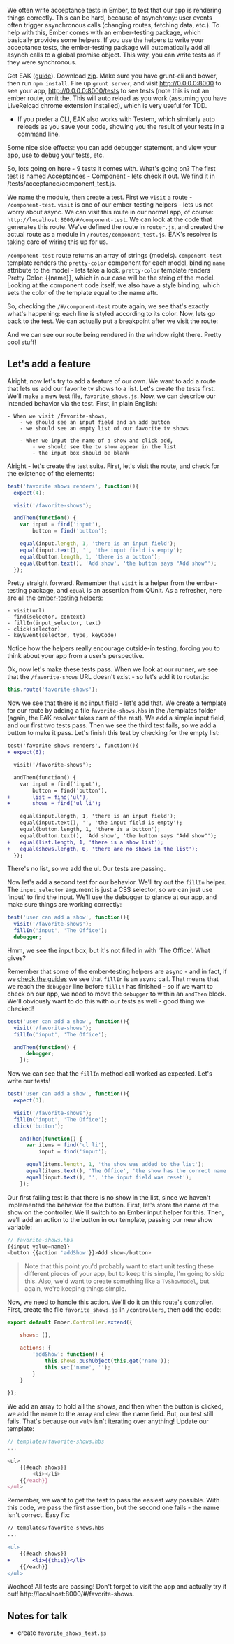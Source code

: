 We often write acceptance tests in Ember, to test that our app is rendering things correctly. This can be hard, because of asynchrony: user events often trigger asynchronous calls (changing routes, fetching data, etc.). To help with this, Ember comes with an ember-testing package, which basically provides some helpers. If you use the helpers to write your acceptance tests, the ember-testing package will automatically add all asynch calls to a global promise object. This way, you can write tests as if they were synchronous.

Get EAK ([guide](http://iamstef.net/ember-app-kit/guides/getting-started.html)). Download [zip](http://iamstef.net/ember-app-kit/). Make sure you have grunt-cli and bower, then run `npm install`. Fire up `grunt server`, and visit http://0.0.0.0:8000 to see your app, http://0.0.0.0:8000/tests to see tests (note this is not an ember route, omit the. This will auto reload as you work (assuming you have LiveReload chrome extension installed), which is very useful for TDD.

 - If you prefer a CLI, EAK also works with Testem, which similarly auto reloads as you save your code, showing you the result of your tests in a command line.

Some nice side effects: you can add debugger statement, and view your app, use to debug your tests, etc.

So, lots going on here - 9 tests it comes with. What's going on? The first test is named Acceptances - Component - lets check it out. We find it in /tests/acceptance/component_test.js.

We name the module, then create a test. First we `visit` a route - `/component-test`. `visit` is one of our ember-testing helpers - lets us not worry about async. We can visit this route in our normal app, of course: `http://localhost:8000/#/component-test`. We can look at the code that generates this route. We've defined the route in `router.js`, and created the actual route as a module in `/routes/component_test.js`. EAK's resolver is taking care of wiring this up for us.

`/component-test` route returns an array of strings (models). `component-test` template renders the `pretty-color` component for each model, binding `name` attribute to the model - lets take a look. `pretty-color` template renders Pretty Color: {{name}}, which in our case will be the string of the model. Looking at the component code itself, we also have a style binding, which sets the color of the template equal to the name attr.

So, checking the `/#/component-test` route again, we see that's exactly what's happening: each line is styled according to its color. Now, lets go back to the test. We can actually put a breakpoint after we visit the route:

And we can see our route being rendered in the window right there. Pretty cool stuff!

Let's add a feature
-------------------

Alright, now let's try to add a feature of our own. We want to add a route that lets us add our favorite tv shows to a list. Let's create the tests first. We'll make a new test file, `favorite_shows.js`. Now, we can describe our intended behavior via the test. First, in plain English:

	- When we visit /favorite-shows,
		- we should see an input field and an add button
		- we should see an empty list of our favorite tv shows

		- When we input the name of a show and click add,
			- we should see the tv show appear in the list
			- the input box should be blank

Alright - let's create the test suite. First, let's visit the route, and check for the existence of the elements:

```js
test('favorite shows renders', function(){
  expect(4);

  visit('/favorite-shows');

  andThen(function() {
    var input = find('input'),
        button = find('button');

    equal(input.length, 1, 'there is an input field');
    equal(input.text(), '', 'the input field is empty');
    equal(button.length, 1, 'there is a button');
    equal(button.text(), 'Add show', 'the button says "Add show"');
  });
```

Pretty straight forward. Remember that `visit` is a helper from the ember-testing package, and `equal` is an assertion from QUnit. As a refresher, here are all the [ember-testing helpers](http://emberjs.com/guides/testing/integration/):

	- visit(url)
	- find(selector, context)
	- fillIn(input_selector, text)
	- click(selector)
	- keyEvent(selector, type, keyCode)

Notice how the helpers really encourage outside-in testing, forcing you to think about your app from a user's perspective.

Ok, now let's make these tests pass. When we look at our runner, we see that the `/favorite-shows` URL doesn't exist - so let's add it to router.js:

```js
this.route('favorite-shows');
```

Now we see that there is no input field - let's add that. We create a template for our route by adding a file `favorite-shows.hbs` in the /templates folder (again, the EAK resolver takes care of the rest). We add a simple input field, and our first two tests pass. Then we see the third test fails, so we add a button to make it pass. Let's finish this test by checking for the empty list:

```diff
test('favorite shows renders', function(){
+ expect(6);

  visit('/favorite-shows');

  andThen(function() {
    var input = find('input'),
        button = find('button'),
+       list = find('ul'),
+       shows = find('ul li');

    equal(input.length, 1, 'there is an input field');
    equal(input.text(), '', 'the input field is empty');
    equal(button.length, 1, 'there is a button');
    equal(button.text(), 'Add show', 'the button says "Add show"');
+   equal(list.length, 1, 'there is a show list');
+   equal(shows.length, 0, 'there are no shows in the list');
  });
```

There's no list, so we add the ul. Our tests are passing.

Now let's add a second test for our behavior. We'll try out the `fillIn` helper. The `input_selector` argument is just a CSS selector, so we can just use 'input' to find the input. We'll use the debugger to glance at our app, and make sure things are working correctly:

```js
test('user can add a show', function(){
  visit('/favorite-shows');
  fillIn('input', 'The Office');
  debugger;
```

Hmm, we see the input box, but it's not filled in with 'The Office'. What gives?

Remember that some of the ember-testing helpers are async - and in fact, if we [check the guides](http://emberjs.com/guides/testing/integration/#toc_helpers) we see that `fillIn` is an async call. That means that we reach the `debugger` line before `fillIn` has finished - so if we want to check on our app, we need to move the `debugger` to within an `andThen` block. We'll obviously want to do this with our tests as well - good thing we checked!

```js
test('user can add a show', function(){
  visit('/favorite-shows');
  fillIn('input', 'The Office');

  andThen(function() {
	  debugger;
	});
```

Now we can see that the `fillIn` method call worked as expected. Let's write our tests!

```js
test('user can add a show', function(){
  expect(3);

  visit('/favorite-shows');
  fillIn('input', 'The Office');
  click('button');

	andThen(function() {
	  var items = find('ul li'),
	      input = find('input');

	  equal(items.length, 1, 'the show was added to the list');
	  equal(items.text(), 'The Office', 'the show has the correct name');
	  equal(input.text(), '', 'the input field was reset');
	});
```

Our first failing test is that there is no show in the list, since we haven't implemented the behavior for the button. First, let's store the name of the show on the controller. We'll switch to an Ember input helper for this. Then, we'll add an action to the button in our template, passing our new show variable:

```js
// favorite-shows.hbs
{{input value=name}}
<button {{action 'addShow'}}>Add show</button>
```

> Note that this point you'd probably want to start unit testing these different pieces of your app, but to keep this simple, I'm going to skip this. Also, we'd want to create something like a `TvShowModel`, but again, we're keeping things simple.

Now, we need to handle this action. We'll do it on this route's controller. First, create the file `favorite_shows.js` in `/controllers`, then add the code:

```js
export default Ember.Controller.extend({

	shows: [],

	actions: {
		'addShow': function() {
			this.shows.pushObject(this.get('name'));
			this.set('name', '');
		}
	}

});
```

We add an array to hold all the shows, and then when the button is clicked, we add the name to the array and clear the name field. But, our test still fails. That's because our `<ul>` isn't iterating over anything! Update our template:

```js
// templates/favorite-shows.hbs
...

<ul>
	{{#each shows}}
		<li></li>
	{{/each}}
</ul>
```

Remember, we want to get the test to pass the easiest way possible. With this code, we pass the first assertion, but the second one fails - the name isn't correct. Easy fix:


```diff
// templates/favorite-shows.hbs
...

<ul>
	{{#each shows}}
+		<li>{{this}}</li>
	{{/each}}
</ul>
```

Woohoo! All tests are passing! Don't forget to visit the app and actually try it out! http://localhost:8000/#/favorite-shows.



Notes for talk
--------------

- create `favorite_shows_test.js`